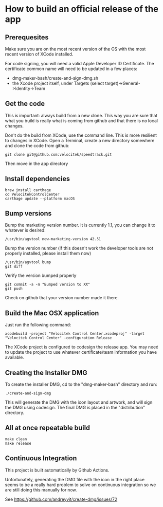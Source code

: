 How to build an official release of the app
===========================================

Prerequesites
-------------

Make sure you are on the most recent version of the OS with the most recent version of XCode installed.

For code signing, you will need a valid Apple Developer ID Certificate. The certificate common name will need to be
updated in a few places:
* dmg-maker-bash/create-and-sign-dmg.sh
* the Xcode project itself, under Targets (select target)->General->Identity->Team

Get the code
------------

This is important: always build from a new clone. This way you are sure that what you build is really what is coming from github and that there is no local changes.

Don't do the build from XCode, use the command line. This is more resilient to changes in XCode. Open a Terminal, create a new directory somewhere and clone the code from github:

    git clone git@github.com:velocitek/speedtrack.git

Then move in the app directory

Install dependencies
------------------------

    brew install carthage
    cd VelocitekControlCenter
    carthage update --platform macOS

Bump versions
-------------

Bump the marketing version number. It is currently 1.1, you can change it to whatever is desired:

    /usr/bin/agvtool new-marketing-version 42.51

Bump the version number (if this doesn't work the developer tools are not properly installed, please install them now)

    /usr/bin/agvtool bump
    git diff

Verify the version bumped properly

    git commit -a -m "Bumped version to XX"
    git push

Check on github that your version number made it there.

Build the Mac OSX application
-----------------------------

Just run the following command:

    xcodebuild -project "Velocitek Control Center.xcodeproj" -target "Velocitek Control Center" -configuration Release

The XCode project is configured to codesign the release app. You may need to update the project to use whatever certificate/team information you have available.

Creating the Installer DMG
--------------------------

To create the installer DMG, cd to the "dmg-maker-bash" directory and run:

    ./create-and-sign-dmg

This will generate the DMG with the icon layout and artwork, and will sign the DMG using codesign. The final DMG is placed in the "distribution" directory.

All at once repeatable build
----------------------------

    make clean
    make release

Continuous Integration
----------------------

This project is built automatically by Github Actions. 

Unfortunately, generating the DMG file with the icon in the right place seems to
be a really hard problem to solve on continuous integration so we are still
doing this manually for now.

See https://github.com/andreyvit/create-dmg/issues/72
